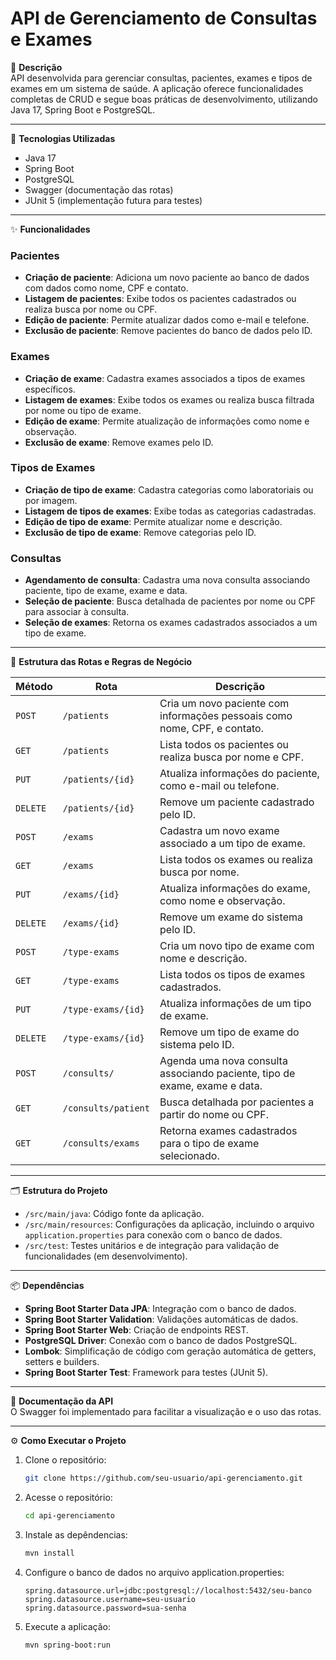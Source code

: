 # API de Gerenciamento de Consultas e Exames  

📝 **Descrição**  
API desenvolvida para gerenciar consultas, pacientes, exames e tipos de exames em um sistema de saúde. A aplicação oferece funcionalidades completas de CRUD e segue boas práticas de desenvolvimento, utilizando Java 17, Spring Boot e PostgreSQL.  

---

🚀 **Tecnologias Utilizadas**  
- Java 17  
- Spring Boot  
- PostgreSQL  
- Swagger (documentação das rotas)  
- JUnit 5 (implementação futura para testes)  

---

✨ **Funcionalidades**  

### **Pacientes**  
- **Criação de paciente**: Adiciona um novo paciente ao banco de dados com dados como nome, CPF e contato.  
- **Listagem de pacientes**: Exibe todos os pacientes cadastrados ou realiza busca por nome ou CPF.  
- **Edição de paciente**: Permite atualizar dados como e-mail e telefone.  
- **Exclusão de paciente**: Remove pacientes do banco de dados pelo ID.  

### **Exames**  
- **Criação de exame**: Cadastra exames associados a tipos de exames específicos.  
- **Listagem de exames**: Exibe todos os exames ou realiza busca filtrada por nome ou tipo de exame.  
- **Edição de exame**: Permite atualização de informações como nome e observação.  
- **Exclusão de exame**: Remove exames pelo ID.  

### **Tipos de Exames**  
- **Criação de tipo de exame**: Cadastra categorias como laboratoriais ou por imagem.  
- **Listagem de tipos de exames**: Exibe todas as categorias cadastradas.  
- **Edição de tipo de exame**: Permite atualizar nome e descrição.  
- **Exclusão de tipo de exame**: Remove categorias pelo ID.  

### **Consultas**  
- **Agendamento de consulta**: Cadastra uma nova consulta associando paciente, tipo de exame, exame e data.  
- **Seleção de paciente**: Busca detalhada de pacientes por nome ou CPF para associar à consulta.  
- **Seleção de exames**: Retorna os exames cadastrados associados a um tipo de exame.  

---

📑 **Estrutura das Rotas e Regras de Negócio**  

| **Método** | **Rota**             | **Descrição**                                                                                                                                     |  
|------------|----------------------|---------------------------------------------------------------------------------------------------------------------------------------------------|  
| `POST`     | `/patients`          | Cria um novo paciente com informações pessoais como nome, CPF, e contato.                                                                        |  
| `GET`      | `/patients`          | Lista todos os pacientes ou realiza busca por nome e CPF.                                                                                        |  
| `PUT`      | `/patients/{id}`     | Atualiza informações do paciente, como e-mail ou telefone.                                                                                       |  
| `DELETE`   | `/patients/{id}`     | Remove um paciente cadastrado pelo ID.                                                                                                           |  
| `POST`     | `/exams`             | Cadastra um novo exame associado a um tipo de exame.                                                                                             |  
| `GET`      | `/exams`             | Lista todos os exames ou realiza busca por nome.                                                                                                 |  
| `PUT`      | `/exams/{id}`        | Atualiza informações do exame, como nome e observação.                                                                                           |  
| `DELETE`   | `/exams/{id}`        | Remove um exame do sistema pelo ID.                                                                                                              |  
| `POST`     | `/type-exams`        | Cria um novo tipo de exame com nome e descrição.                                                                                                 |  
| `GET`      | `/type-exams`        | Lista todos os tipos de exames cadastrados.                                                                                                      |  
| `PUT`      | `/type-exams/{id}`   | Atualiza informações de um tipo de exame.                                                                                                        |  
| `DELETE`   | `/type-exams/{id}`   | Remove um tipo de exame do sistema pelo ID.                                                                                                      |  
| `POST`     | `/consults/`         | Agenda uma nova consulta associando paciente, tipo de exame, exame e data.                                                                       |  
| `GET`      | `/consults/patient`  | Busca detalhada por pacientes a partir do nome ou CPF.                                                                                           |  
| `GET`      | `/consults/exams`    | Retorna exames cadastrados para o tipo de exame selecionado.                                                                                     |  

---

🗂️ **Estrutura do Projeto**  
- `/src/main/java`: Código fonte da aplicação.  
- `/src/main/resources`: Configurações da aplicação, incluindo o arquivo `application.properties` para conexão com o banco de dados.  
- `/src/test`: Testes unitários e de integração para validação de funcionalidades (em desenvolvimento).  

---

📦 **Dependências**  

- **Spring Boot Starter Data JPA**: Integração com o banco de dados.  
- **Spring Boot Starter Validation**: Validações automáticas de dados.  
- **Spring Boot Starter Web**: Criação de endpoints REST.  
- **PostgreSQL Driver**: Conexão com o banco de dados PostgreSQL.  
- **Lombok**: Simplificação de código com geração automática de getters, setters e builders.  
- **Spring Boot Starter Test**: Framework para testes (JUnit 5).  

---

📜 **Documentação da API**  
O Swagger foi implementado para facilitar a visualização e o uso das rotas.  

---

⚙️ **Como Executar o Projeto**  

1. Clone o repositório:  
   ```bash  
   git clone https://github.com/seu-usuario/api-gerenciamento.git

2. Acesse o repositório:  
   ```bash  
   cd api-gerenciamento  

3. Instale as depêndencias:  
   ```bash  
   mvn install  

4. Configure o banco de dados no arquivo application.properties:  
   ```properties  
   spring.datasource.url=jdbc:postgresql://localhost:5432/seu-banco  
   spring.datasource.username=seu-usuario  
   spring.datasource.password=sua-senha  

5. Execute a aplicação:  
   ```bash  
   mvn spring-boot:run    
